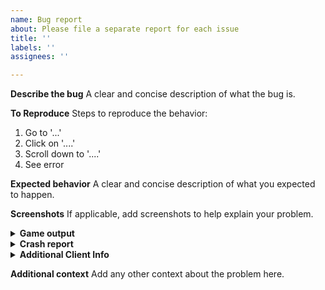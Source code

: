 ```yaml
---
name: Bug report
about: Please file a separate report for each issue
title: ''
labels: ''
assignees: ''

---
```


**Describe the bug**
A clear and concise description of what the bug is.

**To Reproduce**
Steps to reproduce the behavior:
1. Go to '...'
2. Click on '....'
3. Scroll down to '....'
4. See error

**Expected behavior**
A clear and concise description of what you expected to happen.

**Screenshots**
If applicable, add screenshots to help explain your problem.

<details> 
  <summary><strong>Game output</strong></summary>
 
<!-- Paste your game output between the ``` marks -->
```

```

</details>

<details> 
  <summary><strong>Crash report</strong></summary>
 
<!-- If a crash report file was generated, you can paste its contents between the ``` marks -->
```

```

</details>

<details> 
  <summary><strong>Additional Client Info</strong></summary>
 
<!-- Please fill out this section as best you can -->
- Impact Version: <!-- e.g. "4.1 for 1.12.1" -->
- Using Optifine? <!-- Yes or No -->
- Using LiteLoader? <!-- Yes or No -->
- Enabled mods: <!-- e.g. "Killaura, Elytra+, Ridable with speed set to 3, etc" -->
- Operating System: <!-- e.g. "Windows 10 64bit" or "Fedora 24" -->

</details>

**Additional context**
Add any other context about the problem here.
